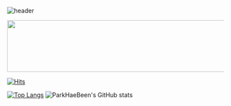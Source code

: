 ![header](https://capsule-render.vercel.app/api?type=venom&text=Been's&nbsp;GitHub&height=180&fontColor=000&color=random)



<a href="https://github.com/devxb/gitanimals">
  <img
    src="https://render.gitanimals.org/lines/ParkHaeBeen"
    width="600"
    height="120"
  />
</a>
  
[![Hits](https://hits.seeyoufarm.com/api/count/incr/badge.svg?url=https%3A%2F%2Fgithub.com%2FParkHaeBeen%2Fhit-counter&count_bg=%23FF8A8A&title_bg=%23555555&icon=&icon_color=%23E7E7E7&title=hits&edge_flat=false)](https://hits.seeyoufarm.com)


[![Top Langs](https://github-readme-stats.vercel.app/api/top-langs/?username=ParkHaeBeen&layout=compact&theme=dark)](https://github.com/anuraghazra/github-readme-stats)
![ParkHaeBeen's GitHub stats](https://github-readme-stats.vercel.app/api?username=ParkHaeBeen&show_icons=true&theme=radical)


